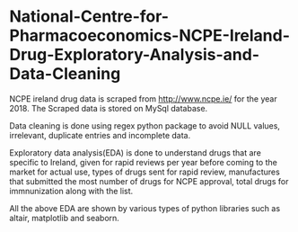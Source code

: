 # National-Centre-for-Pharmacoeconomics-NCPE-Ireland-Drug-Exploratory-Analysis-and-Data-Cleaning
NCPE ireland drug data is scraped from http://www.ncpe.ie/ for the year 2018. The Scraped data is stored on MySql database.  

Data cleaning is done using regex python package to avoid NULL values, irrelevant, duplicate entries and incomplete data. 

Exploratory data analysis(EDA) is done to understand drugs that are specific to Ireland, given for rapid reviews per year before coming to the market for actual use, types of drugs sent for rapid review, manufactures that submitted the most number of drugs for NCPE approval, total drugs for immnunization along with the list.

All the above EDA are shown by various types of python libraries such as altair, matplotlib and seaborn.
